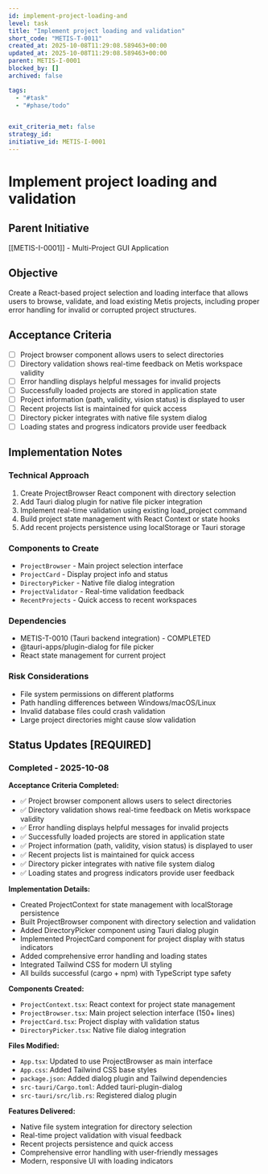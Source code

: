 ```yaml
---
id: implement-project-loading-and
level: task
title: "Implement project loading and validation"
short_code: "METIS-T-0011"
created_at: 2025-10-08T11:29:08.589463+00:00
updated_at: 2025-10-08T11:29:08.589463+00:00
parent: METIS-I-0001
blocked_by: []
archived: false

tags:
  - "#task"
  - "#phase/todo"


exit_criteria_met: false
strategy_id: 
initiative_id: METIS-I-0001
---
```


# Implement project loading and validation

## Parent Initiative

[[METIS-I-0001]] - Multi-Project GUI Application

## Objective

Create a React-based project selection and loading interface that allows users to browse, validate, and load existing Metis projects, including proper error handling for invalid or corrupted project structures.

## Acceptance Criteria

- [ ] Project browser component allows users to select directories
- [ ] Directory validation shows real-time feedback on Metis workspace validity
- [ ] Error handling displays helpful messages for invalid projects
- [ ] Successfully loaded projects are stored in application state
- [ ] Project information (path, validity, vision status) is displayed to user
- [ ] Recent projects list is maintained for quick access
- [ ] Directory picker integrates with native file system dialog
- [ ] Loading states and progress indicators provide user feedback

## Implementation Notes

### Technical Approach
1. Create ProjectBrowser React component with directory selection
2. Add Tauri dialog plugin for native file picker integration
3. Implement real-time validation using existing load_project command
4. Build project state management with React Context or state hooks
5. Add recent projects persistence using localStorage or Tauri storage

### Components to Create
- `ProjectBrowser` - Main project selection interface
- `ProjectCard` - Display project info and status
- `DirectoryPicker` - Native file dialog integration
- `ProjectValidator` - Real-time validation feedback
- `RecentProjects` - Quick access to recent workspaces

### Dependencies
- METIS-T-0010 (Tauri backend integration) - COMPLETED
- @tauri-apps/plugin-dialog for file picker
- React state management for current project

### Risk Considerations
- File system permissions on different platforms
- Path handling differences between Windows/macOS/Linux
- Invalid database files could crash validation
- Large project directories might cause slow validation

## Status Updates **[REQUIRED]**

### Completed - 2025-10-08

**Acceptance Criteria Completed:**
- ✅ Project browser component allows users to select directories
- ✅ Directory validation shows real-time feedback on Metis workspace validity  
- ✅ Error handling displays helpful messages for invalid projects
- ✅ Successfully loaded projects are stored in application state
- ✅ Project information (path, validity, vision status) is displayed to user
- ✅ Recent projects list is maintained for quick access
- ✅ Directory picker integrates with native file system dialog
- ✅ Loading states and progress indicators provide user feedback

**Implementation Details:**
- Created ProjectContext for state management with localStorage persistence
- Built ProjectBrowser component with directory selection and validation
- Added DirectoryPicker component using Tauri dialog plugin
- Implemented ProjectCard component for project display with status indicators
- Added comprehensive error handling and loading states
- Integrated Tailwind CSS for modern UI styling
- All builds successful (cargo + npm) with TypeScript type safety

**Components Created:**
- `ProjectContext.tsx`: React context for project state management
- `ProjectBrowser.tsx`: Main project selection interface (150+ lines)
- `ProjectCard.tsx`: Project display with validation status
- `DirectoryPicker.tsx`: Native file dialog integration

**Files Modified:**
- `App.tsx`: Updated to use ProjectBrowser as main interface
- `App.css`: Added Tailwind CSS base styles
- `package.json`: Added dialog plugin and Tailwind dependencies
- `src-tauri/Cargo.toml`: Added tauri-plugin-dialog
- `src-tauri/src/lib.rs`: Registered dialog plugin

**Features Delivered:**
- Native file system integration for directory selection
- Real-time project validation with visual feedback  
- Recent projects persistence and quick access
- Comprehensive error handling with user-friendly messages
- Modern, responsive UI with loading indicators